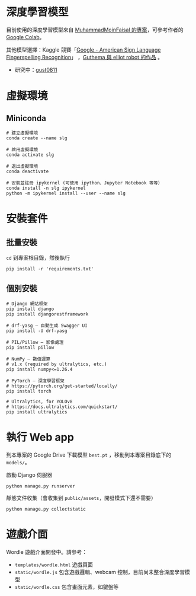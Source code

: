 # 深度學習模型
目前使用的深度學習模型來自 [MuhammadMoinFaisal 的專案](https://github.com/MuhammadMoinFaisal/Sign-Language-Alphabets-Detection-and-Recongition-using-YOLOv8)，可參考作者的 [Google Colab](https://colab.research.google.com/drive/1ITdJrATdpu3zE99HYPXZ42exQWLrWRp0?usp=sharing#scrollTo=Ep7iJPcKwuCx)。

其他模型選擇：Kaggle 競賽「[Google - American Sign Language Fingerspelling Recognition](https://www.kaggle.com/competitions/asl-fingerspelling)」 ，[Guthema 與 elliot robot 的作品](https://www.kaggle.com/code/gusthema/asl-fingerspelling-recognition-w-tensorflow) 。
- 研究中：[gust0811](https://www.kaggle.com/code/siniuho/gust0811)

# 虛擬環境

## Miniconda
```shell
# 建立虛擬環境
conda create --name slg

# 啟用虛擬環境
conda activate slg

# 退出虛擬環境
conda deactivate

# 安裝並註冊 ipykernel (可使用 ipython、Jupyter Notebook 等等）
conda install -n slg ipykernel
python -m ipykernel install --user --name slg
```
 
 
# 安裝套件

## 批量安裝
`cd` 到專案根目錄，然後執行

```shell
pip install -r 'requirements.txt'
```

## 個別安裝
``` shell
# Django 網站框架
pip install django
pip install djangorestframework

# drf-yasg — 自動生成 Swagger UI
pip install -U drf-yasg

# PIL/Pillow — 影像處理
pip install pillow

# NumPy — 數值運算
# v1.x (required by ultralytics, etc.)
pip install numpy<=1.26.4

# PyTorch — 深度學習框架
# https://pytorch.org/get-started/locally/
pip install torch

# Ultralytics, for YOLOv8
# https://docs.ultralytics.com/quickstart/
pip install ultralytics
```

# 執行 Web app
到本專案的 Google Drive 下載模型 `best.pt` ，移動到本專案目錄底下的 `models/`。

啟動 Django 伺服器
```shell
python manage.py runserver
```

靜態文件收集（會收集到 `public/assets`，開發模式下還不需要）
```shell
python manage.py collectstatic
```

# 遊戲介面

Wordle 遊戲介面開發中。請參考：
- `templates/wordle.html` 遊戲頁面
- `static/wordle.js` 包含遊戲邏輯、webcam 控制，目前尚未整合深度學習模型
- `static/wordle.css` 包含畫面元素，如鍵盤等